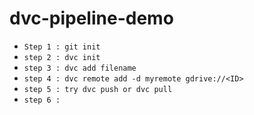 # dvc-pipeline-demo

* `Step 1 : git init`
* `step 2 : dvc init`
* `step 3 : dvc add filename`
* `step 4 : dvc remote add -d myremote gdrive://<ID>`
* `step 5 : try dvc push or dvc pull`
* `step 6 : `


